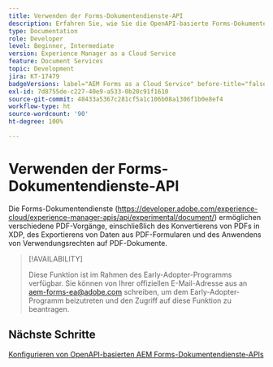 ```yaml
---
title: Verwenden der Forms-Dokumentendienste-API
description: Erfahren Sie, wie Sie die OpenAPI-basierte Forms-Dokumentendienste-API verwenden.
type: Documentation
role: Developer
level: Beginner, Intermediate
version: Experience Manager as a Cloud Service
feature: Document Services
topic: Development
jira: KT-17479
badgeVersions: label="AEM Forms as a Cloud Service" before-title="false"
exl-id: 7d8755de-c227-40e9-a533-0b20c91f1610
source-git-commit: 48433a5367c281cf5a1c106b08a1306f1b0e8ef4
workflow-type: ht
source-wordcount: '90'
ht-degree: 100%

---
```


# Verwenden der Forms-Dokumentendienste-API

Die Forms-Dokumentendienste (https://developer.adobe.com/experience-cloud/experience-manager-apis/api/experimental/document/) ermöglichen verschiedene PDF-Vorgänge, einschließlich des Konvertierens von PDFs in XDP, des Exportierens von Daten aus PDF-Formularen und des Anwendens von Verwendungsrechten auf PDF-Dokumente.

>[!AVAILABILITY]
>
>Diese Funktion ist im Rahmen des Early-Adopter-Programms verfügbar. Sie können von Ihrer offiziellen E-Mail-Adresse aus an aem-forms-ea@adobe.com schreiben, um dem Early-Adopter-Programm beizutreten und den Zugriff auf diese Funktion zu beantragen.


## Nächste Schritte

[Konfigurieren von OpenAPI-basierten AEM Forms-Dokumentendienste-APIs](using-open-api.md)
